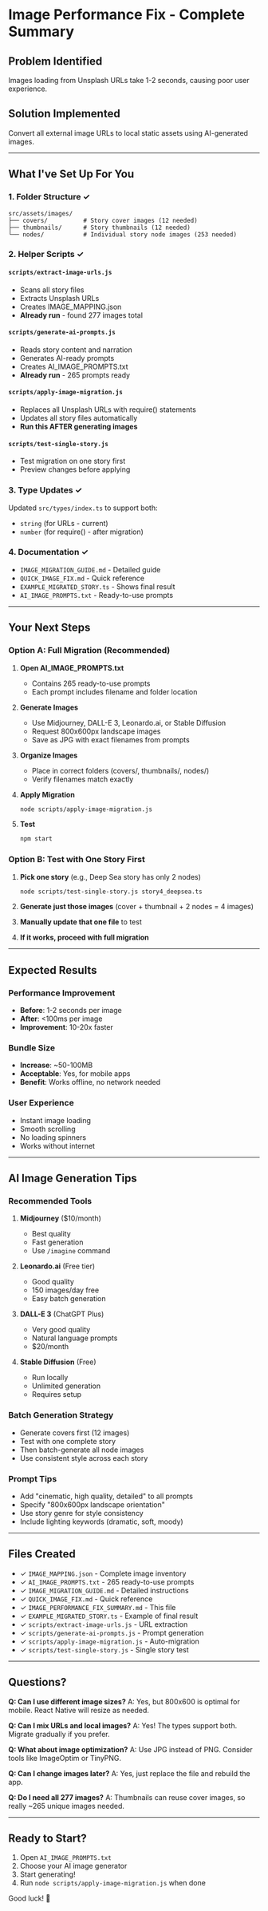 # Image Performance Fix - Complete Summary

## Problem Identified

Images loading from Unsplash URLs take 1-2 seconds, causing poor user experience.

## Solution Implemented

Convert all external image URLs to local static assets using AI-generated images.

---

## What I've Set Up For You

### 1. Folder Structure ✓

```
src/assets/images/
├── covers/          # Story cover images (12 needed)
├── thumbnails/      # Story thumbnails (12 needed)
└── nodes/           # Individual story node images (253 needed)
```

### 2. Helper Scripts ✓

#### `scripts/extract-image-urls.js`

- Scans all story files
- Extracts Unsplash URLs
- Creates IMAGE_MAPPING.json
- **Already run** - found 277 images total

#### `scripts/generate-ai-prompts.js`

- Reads story content and narration
- Generates AI-ready prompts
- Creates AI_IMAGE_PROMPTS.txt
- **Already run** - 265 prompts ready

#### `scripts/apply-image-migration.js`

- Replaces all Unsplash URLs with require() statements
- Updates all story files automatically
- **Run this AFTER generating images**

#### `scripts/test-single-story.js`

- Test migration on one story first
- Preview changes before applying

### 3. Type Updates ✓

Updated `src/types/index.ts` to support both:

- `string` (for URLs - current)
- `number` (for require() - after migration)

### 4. Documentation ✓

- `IMAGE_MIGRATION_GUIDE.md` - Detailed guide
- `QUICK_IMAGE_FIX.md` - Quick reference
- `EXAMPLE_MIGRATED_STORY.ts` - Shows final result
- `AI_IMAGE_PROMPTS.txt` - Ready-to-use prompts

---

## Your Next Steps

### Option A: Full Migration (Recommended)

1. **Open AI_IMAGE_PROMPTS.txt**

   - Contains 265 ready-to-use prompts
   - Each prompt includes filename and folder location

2. **Generate Images**

   - Use Midjourney, DALL-E 3, Leonardo.ai, or Stable Diffusion
   - Request 800x600px landscape images
   - Save as JPG with exact filenames from prompts

3. **Organize Images**

   - Place in correct folders (covers/, thumbnails/, nodes/)
   - Verify filenames match exactly

4. **Apply Migration**

   ```bash
   node scripts/apply-image-migration.js
   ```

5. **Test**
   ```bash
   npm start
   ```

### Option B: Test with One Story First

1. **Pick one story** (e.g., Deep Sea story has only 2 nodes)

   ```bash
   node scripts/test-single-story.js story4_deepsea.ts
   ```

2. **Generate just those images** (cover + thumbnail + 2 nodes = 4 images)

3. **Manually update that one file** to test

4. **If it works, proceed with full migration**

---

## Expected Results

### Performance Improvement

- **Before**: 1-2 seconds per image
- **After**: <100ms per image
- **Improvement**: 10-20x faster

### Bundle Size

- **Increase**: ~50-100MB
- **Acceptable**: Yes, for mobile apps
- **Benefit**: Works offline, no network needed

### User Experience

- Instant image loading
- Smooth scrolling
- No loading spinners
- Works without internet

---

## AI Image Generation Tips

### Recommended Tools

1. **Midjourney** ($10/month)

   - Best quality
   - Fast generation
   - Use `/imagine` command

2. **Leonardo.ai** (Free tier)

   - Good quality
   - 150 images/day free
   - Easy batch generation

3. **DALL-E 3** (ChatGPT Plus)

   - Very good quality
   - Natural language prompts
   - $20/month

4. **Stable Diffusion** (Free)
   - Run locally
   - Unlimited generation
   - Requires setup

### Batch Generation Strategy

- Generate covers first (12 images)
- Test with one complete story
- Then batch-generate all node images
- Use consistent style across each story

### Prompt Tips

- Add "cinematic, high quality, detailed" to all prompts
- Specify "800x600px landscape orientation"
- Use story genre for style consistency
- Include lighting keywords (dramatic, soft, moody)

---

## Files Created

- ✓ `IMAGE_MAPPING.json` - Complete image inventory
- ✓ `AI_IMAGE_PROMPTS.txt` - 265 ready-to-use prompts
- ✓ `IMAGE_MIGRATION_GUIDE.md` - Detailed instructions
- ✓ `QUICK_IMAGE_FIX.md` - Quick reference
- ✓ `IMAGE_PERFORMANCE_FIX_SUMMARY.md` - This file
- ✓ `EXAMPLE_MIGRATED_STORY.ts` - Example of final result
- ✓ `scripts/extract-image-urls.js` - URL extraction
- ✓ `scripts/generate-ai-prompts.js` - Prompt generation
- ✓ `scripts/apply-image-migration.js` - Auto-migration
- ✓ `scripts/test-single-story.js` - Single story test

---

## Questions?

**Q: Can I use different image sizes?**
A: Yes, but 800x600 is optimal for mobile. React Native will resize as needed.

**Q: Can I mix URLs and local images?**
A: Yes! The types support both. Migrate gradually if you prefer.

**Q: What about image optimization?**
A: Use JPG instead of PNG. Consider tools like ImageOptim or TinyPNG.

**Q: Can I change images later?**
A: Yes, just replace the file and rebuild the app.

**Q: Do I need all 277 images?**
A: Thumbnails can reuse cover images, so really ~265 unique images needed.

---

## Ready to Start?

1. Open `AI_IMAGE_PROMPTS.txt`
2. Choose your AI image generator
3. Start generating!
4. Run `node scripts/apply-image-migration.js` when done

Good luck! 🚀
